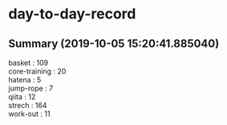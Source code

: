 # day-to-day-record  
## Summary  (2019-10-05 15:20:41.885040)  
basket : 109  
core-training : 20  
hatena : 5  
jump-rope : 7  
qiita : 12  
strech : 164  
work-out : 11  
